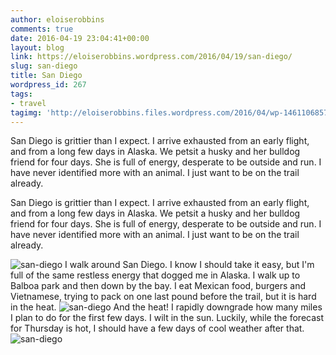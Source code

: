 ```yaml
---
author: eloiserobbins
comments: true
date: 2016-04-19 23:04:41+00:00
layout: blog
link: https://eloiserobbins.wordpress.com/2016/04/19/san-diego/
slug: san-diego
title: San Diego
wordpress_id: 267
tags:
- travel
tagimg: 'http://eloiserobbins.files.wordpress.com/2016/04/wp-1461106857482.jpg'
---
```


San Diego is grittier than I expect. I arrive exhausted from an early flight, and from a long few days in Alaska. We petsit a husky and her bulldog friend for four days. She is full of energy, desperate to be outside and run. I have never identified more with an animal. I just want to be on the trail already.


San Diego is grittier than I expect. I arrive exhausted from an early flight, and from a long few days in Alaska. We petsit a husky and her bulldog friend for four days. She is full of energy, desperate to be outside and run. I have never identified more with an animal. I just want to be on the trail already.

![san-diego](http://eloiserobbins.files.wordpress.com/2016/04/wp-1461106827803.jpg)
I walk around San Diego. I know I should take it easy, but I'm full of the same restless energy that dogged me in Alaska. I walk up to Balboa park and then down by the bay. I eat Mexican food, burgers and Vietnamese, trying to pack on one last pound before the trail, but it is hard in the heat.
![san-diego](http://eloiserobbins.files.wordpress.com/2016/04/wp-1461106841912.jpg)
And the heat! I rapidly downgrade how many miles I plan to do for the first few days. I wilt in the sun. Luckily, while the forecast for Thursday is hot, I should have a few days of cool weather after that.
![san-diego](http://eloiserobbins.files.wordpress.com/2016/04/wp-1461106857482.jpg)
